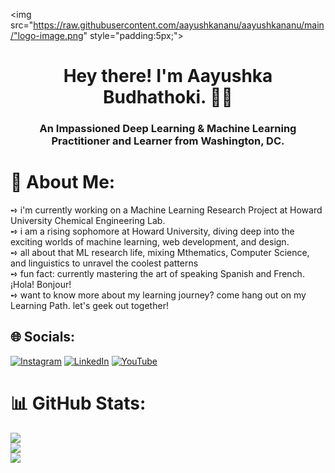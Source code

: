 <img src="https://raw.githubusercontent.com/aayushkananu/aayushkananu/main/"logo-image.png" style="padding:5px;">
<h1 align="center"> Hey there! I'm Aayushka Budhathoki. 👨‍💻</h1>

<h3 align="center">An Impassioned Deep Learning & Machine Learning Practitioner and Learner from Washington, DC.</h3>

# 💫 About Me:
➺ i'm currently working on a Machine Learning Research Project at Howard University Chemical Engineering Lab.<br>➺ i am a rising sophomore at Howard University, diving deep into the exciting worlds of machine learning, web development, and design.<br>➺ all about that ML research life, mixing Mthematics, Computer Science, and linguistics to unravel the coolest patterns<br>➺ fun fact: currently mastering the art of speaking Spanish and French. ¡Hola! Bonjour!<br>➺ want to know more about my learning journey? come hang out on my Learning Path. let's geek out together!


## 🌐 Socials:
[![Instagram](https://img.shields.io/badge/Instagram-%23E4405F.svg?logo=Instagram&logoColor=white)](https://instagram.com/lalmooon) [![LinkedIn](https://img.shields.io/badge/LinkedIn-%230077B5.svg?logo=linkedin&logoColor=white)](https://linkedin.com/in/https://www.linkedin.com/in/aayushka-budhathoki-5822a619b/) [![YouTube](https://img.shields.io/badge/YouTube-%23FF0000.svg?logo=YouTube&logoColor=white)](https://youtube.com/@https://www.youtube.com/@aayushkananu1894/featured) 
# 📊 GitHub Stats:
![](https://github-readme-stats.vercel.app/api?username=aayushkananu&theme=dark&hide_border=false&include_all_commits=false&count_private=false)<br/>
![](https://github-readme-streak-stats.herokuapp.com/?user=aayushkananu&theme=dark&hide_border=false)<br/>
![](https://github-readme-stats.vercel.app/api/top-langs/?username=aayushkananu&theme=dark&hide_border=false&include_all_commits=false&count_private=false&layout=compact)

